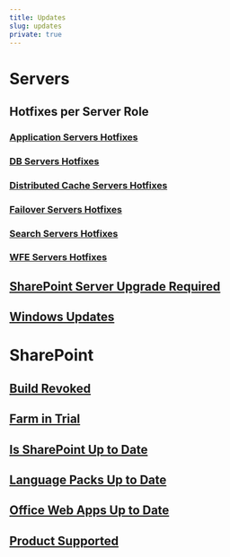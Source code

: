 ```yaml
---
title: Updates
slug: updates
private: true
---
```


# Servers
## Hotfixes per Server Role
### [Application Servers Hotfixes](application-servers.md)
### [DB Servers Hotfixes](db-servers.md)
### [Distributed Cache Servers Hotfixes](distributed-cache-servers.md)
### [Failover Servers Hotfixes](distributed-cache-servers.md)
### [Search Servers Hotfixes](search-servers.md)
### [WFE Servers Hotfixes](wfe-servers.md)
## [SharePoint Server Upgrade Required](sharepoint-server-upgrade-required.md)
## [Windows Updates](windows-updates.md)

# SharePoint
## [Build Revoked](build-revoked.md)
## [Farm in Trial](farm-in-trial.md)
## [Is SharePoint Up to Date](is-sharepoint-up-to-date.md)
## [Language Packs Up to Date](language-packs-up-to-date.md)
## [Office Web Apps Up to Date](office-web-apps-up-to-date.md)
## [Product Supported](product-supported.md)